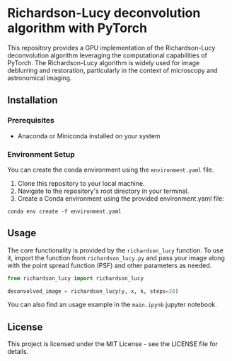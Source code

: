 # Richardson-Lucy deconvolution algorithm with PyTorch

This repository provides a GPU implementation of the Richardson-Lucy deconvolution algorithm leveraging the computational capabilities of PyTorch. The Richardson-Lucy algorithm is widely used for image deblurring and restoration, particularly in the context of microscopy and astronomical imaging.

## Installation

### Prerequisites

- Anaconda or Miniconda installed on your system

### Environment Setup

You can create the conda environment using the ``environment.yaml`` file.

1. Clone this repository to your local machine.
2. Navigate to the repository's root directory in your terminal.
3. Create a Conda environment using the provided environment.yaml file:

```shell
conda env create -f environment.yaml
```

## Usage

The core functionality is provided by the ``richardson_lucy`` function. To use it, import the function from ``richardson_lucy.py`` and pass your image along with the point spread function (PSF) and other parameters as needed.

```python
from richardson_lucy import richardson_lucy

deconvolved_image = richardson_lucy(y, x, k, steps=20)
```

You can also find an usage example in the ``main.ipynb`` jupyter notebook.

## License

This project is licensed under the MIT License - see the LICENSE file for details.
